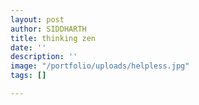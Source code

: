 ```yaml
---
layout: post
author: SIDDHARTH
title: thinking zen
date: ''
description: ''
image: "/portfolio/uploads/helpless.jpg"
tags: []

---
```

